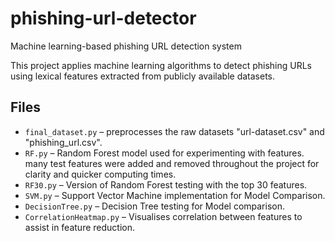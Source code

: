 # phishing-url-detector
Machine learning-based phishing URL detection system

This project applies machine learning algorithms to detect phishing URLs using lexical features extracted from publicly available datasets.

## Files

- `final_dataset.py` – preprocesses the raw datasets "url-dataset.csv" and "phishing_url.csv".
- `RF.py` – Random Forest model used for experimenting with features. many test features were added and removed throughout the project for clarity and quicker computing times.
- `RF30.py` – Version of Random Forest testing with the top 30 features.
- `SVM.py` – Support Vector Machine implementation for Model Comparison.
- `DecisionTree.py` – Decision Tree testing for Model comparison.
- `CorrelationHeatmap.py` – Visualises correlation between features to assist in feature reduction.
